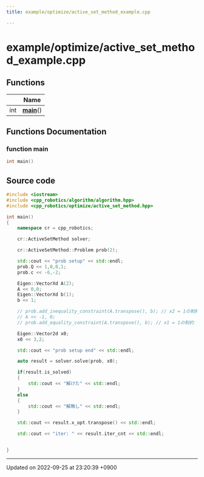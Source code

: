 ```yaml
---
title: example/optimize/active_set_method_example.cpp

---
```


# example/optimize/active_set_method_example.cpp



## Functions

|                | Name           |
| -------------- | -------------- |
| int | **[main](/cpp_robotics/doxybook/Files/active__set__method__example_8cpp/#function-main)**() |


## Functions Documentation

### function main

```cpp
int main()
```




## Source code

```cpp
#include <iostream>
#include <cpp_robotics/algorithm/algorithm.hpp>
#include <cpp_robotics/optimize/active_set_method.hpp>

int main()
{
    namespace cr = cpp_robotics;

    cr::ActiveSetMethod solver;

    cr::ActiveSetMethod::Problem prob(2);

    std::cout << "prob setup" << std::endl;
    prob.Q << 1,0,0,1;
    prob.c << -6,-2;

    Eigen::VectorXd A(2);
    A << 0,0;
    Eigen::VectorXd b(1);
    b << 1;

    // prob.add_inequality_constraint(A.transpose(), b); // x2 = 1の制約
    // A << -1, 0;
    // prob.add_equality_constraint(A.transpose(), b); // x1 = 1の制約

    Eigen::Vector2d x0;
    x0 << 3,2;

    std::cout << "prob setup end" << std::endl;

    auto result = solver.solve(prob, x0);

    if(result.is_solved)
    {
        std::cout << "解けた" << std::endl;
    }
    else
    {
        std::cout << "解無し" << std::endl;
    }

    std::cout << result.x_opt.transpose() << std::endl;

    std::cout << "iter: " << result.iter_cnt << std::endl;


}
```


-------------------------------

Updated on 2022-09-25 at 23:20:39 +0900
